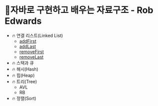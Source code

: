 # 👊자바로 구현하고 배우는 자료구조 - Rob Edwards



- 🔥 연결 리스트(Linked List)
  - [addFirst](https://github.com/ZANGZANGS/data-structures-in-java/commit/2a1d0155a5f306de7ba2e49b681ae3e47d273524)
  - [addLast](https://github.com/ZANGZANGS/data-structures-in-java/commit/8fdad34b2c9ed41351699b6d509936267b100536)
  - [removeFirst]()
  - [removeLast]()
- 🔥 스택과 큐 
- 🔥 해시(Hash)
- 🔥 힙(Heap)
- 🔥 트리(Tree)
  - AVL
  - RB
- 🔥 정렬(Sort)

